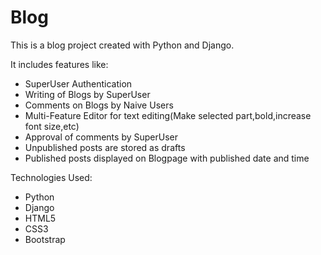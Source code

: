 # Blog
This is a blog project created with Python and Django.

It includes features like:
- SuperUser Authentication
- Writing of Blogs by SuperUser
- Comments on Blogs by Naive Users
- Multi-Feature Editor for text editing(Make selected part,bold,increase font size,etc)
- Approval of comments by SuperUser
- Unpublished posts are stored as drafts
- Published posts displayed on Blogpage with published date and time

Technologies Used:
- Python
- Django
- HTML5
- CSS3
- Bootstrap
